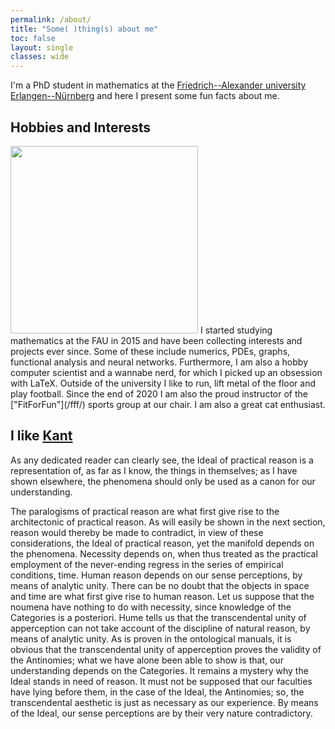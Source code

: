 ```yaml
---
permalink: /about/
title: "Some( )thing(s) about me"
toc: false
layout: single
classes: wide
---
```

I'm a PhD student in mathematics at the [Friedrich--Alexander university Erlangen--Nürnberg](https://www.fau.eu/) and here I present some fun facts about me.

## Hobbies and Interests

<img src="/assets/img/TecoNCat.jpg" width="300" class="align-right"> 
I started studying mathematics at the FAU in 2015 and have been collecting interests and projects ever since. Some of these include numerics, PDEs, graphs, functional analysis and neural networks. Furthermore, I am also a hobby computer scientist and a wannabe nerd, for which I picked up an obsession with LaTeX. Outside of the university I like to run, lift metal of the floor and play football. Since the end of 2020 I am also the proud instructor of the ["FitForFun"](/fff/) sports group at our chair. I am also a great cat enthusiast.

## I like [Kant](https://ctan.org/pkg/kantlipsum?lang=en)

As any dedicated reader can clearly see, the Ideal of practical reason is a representation
of, as far as I know, the things in themselves; as I have shown elsewhere, the phenomena
should only be used as a canon for our understanding. 

The paralogisms of practical
reason are what first give rise to the architectonic of practical reason. As will easily be
shown in the next section, reason would thereby be made to contradict, in view of these
considerations, the Ideal of practical reason, yet the manifold depends on the phenomena.
Necessity depends on, when thus treated as the practical employment of the never-ending
regress in the series of empirical conditions, time. Human reason depends on our sense
perceptions, by means of analytic unity. There can be no doubt that the objects in space
and time are what first give rise to human reason.
Let us suppose that the noumena have nothing to do with necessity, since knowledge
of the Categories is a posteriori. Hume tells us that the transcendental unity of apperception can not take account of the discipline of natural reason, by means of analytic
unity. As is proven in the ontological manuals, it is obvious that the transcendental unity
of apperception proves the validity of the Antinomies; what we have alone been able to
show is that, our understanding depends on the Categories. It remains a mystery why
the Ideal stands in need of reason. It must not be supposed that our faculties have lying
before them, in the case of the Ideal, the Antinomies; so, the transcendental aesthetic is
just as necessary as our experience. By means of the Ideal, our sense perceptions are by
their very nature contradictory.
